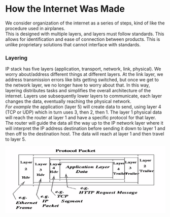 # How the Internet Was Made
We consider organization of the internet as a series of steps, kind of like the procedure used in airplanes.  
This is designed with multiple layers, and layers must follow standards. This allows for identification and ease of connection between products. This is unlike proprietary solutions that cannot interface with standards.  

### Layering
IP stack has five layers (application, transport, network, link, physical). We worry about/address different things at different layers. At the link layer, we address transmission errors like bits getting switched, but once we get to the network layer, we no longer have to worry about that. In this way, layering distributes tasks and simplifies the overall architecture of the internet. Layers use subsequently lower layers to communicate, each layer changes the data, eventually reaching the physical network.  
*For example* the application (layer 5) will create data to send, using layer 4 (TCP or UDP) which in turn uses 3, then 2, then 1. The layer 1 physical data will reach the router at layer 1 and have a specific protocol for that layer. The router will guide the data all the way up to the IP network layer where it will interpret the IP address destination before sending it down to layer 1 and then off to the destination host. The data will reach at layer 1 and then travel to layer 5.  

![enveloping](https://github.com/lukechn99/github-quickstart/blob/master/4211/res/layers.PNG)

